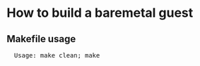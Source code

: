 How to build a baremetal guest
==============================
Makefile usage
--------------
<pre>
  Usage: make clean; make
</pre>
